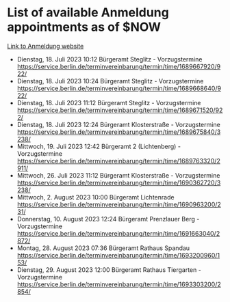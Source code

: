 # List of available Anmeldung appointments as of $NOW
[Link to Anmeldung website](https://service.berlin.de/terminvereinbarung/termin/tag.php?termin=1&anliegen[]=120686&dienstleisterlist=122210,122217,327316,122219,327312,122227,327314,122231,327346,122243,327348,122254,122252,329742,122260,329745,122262,329748,122271,327278,122273,327274,122277,327276,330436,122280,327294,122282,327290,122284,327292,122291,327270,122285,327266,122286,327264,122296,327268,150230,329760,122297,327286,122294,327284,122312,329763,122314,329775,122304,327330,122311,327334,122309,327332,317869,122281,327352,122279,329772,122283,122276,327324,122274,327326,122267,329766,122246,327318,122251,327320,122257,327322,122208,327298,122226,327300&herkunft=http%3A%2F%2Fservice.berlin.de%2Fdienstleistung%2F120686%2F)
- Dienstag, 18. Juli 2023 10:12 Bürgeramt Steglitz - Vorzugstermine https://service.berlin.de/terminvereinbarung/termin/time/1689667920/922/
- Dienstag, 18. Juli 2023 10:24 Bürgeramt Steglitz - Vorzugstermine https://service.berlin.de/terminvereinbarung/termin/time/1689668640/922/
- Dienstag, 18. Juli 2023 11:12 Bürgeramt Steglitz - Vorzugstermine https://service.berlin.de/terminvereinbarung/termin/time/1689671520/922/
- Dienstag, 18. Juli 2023 12:24 Bürgeramt Klosterstraße - Vorzugstermine https://service.berlin.de/terminvereinbarung/termin/time/1689675840/3238/
- Mittwoch, 19. Juli 2023 12:42 Bürgeramt 2 (Lichtenberg) - Vorzugstermine https://service.berlin.de/terminvereinbarung/termin/time/1689763320/2911/
- Mittwoch, 26. Juli 2023 11:12 Bürgeramt Klosterstraße - Vorzugstermine https://service.berlin.de/terminvereinbarung/termin/time/1690362720/3238/
- Mittwoch, 2. August 2023 10:00 Bürgeramt Lichtenrade https://service.berlin.de/terminvereinbarung/termin/time/1690963200/231/
- Donnerstag, 10. August 2023 12:24 Bürgeramt Prenzlauer Berg - Vorzugstermine https://service.berlin.de/terminvereinbarung/termin/time/1691663040/2872/
- Montag, 28. August 2023 07:36 Bürgeramt Rathaus Spandau https://service.berlin.de/terminvereinbarung/termin/time/1693200960/153/
- Dienstag, 29. August 2023 12:00 Bürgeramt Rathaus Tiergarten - Vorzugstermine https://service.berlin.de/terminvereinbarung/termin/time/1693303200/2854/
